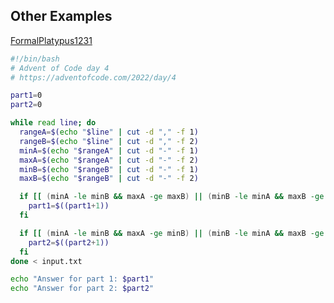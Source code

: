 ## Other Examples

[FormalPlatypus1231](https://www.reddit.com/r/adventofcode/comments/zc0zta/comment/iyurl2s/?utm_source=share&utm_medium=web2x&context=3)

```Bash
#!/bin/bash
# Advent of Code day 4
# https://adventofcode.com/2022/day/4

part1=0
part2=0

while read line; do
  rangeA=$(echo "$line" | cut -d "," -f 1)
  rangeB=$(echo "$line" | cut -d "," -f 2)
  minA=$(echo "$rangeA" | cut -d "-" -f 1)
  maxA=$(echo "$rangeA" | cut -d "-" -f 2)
  minB=$(echo "$rangeB" | cut -d "-" -f 1)
  maxB=$(echo "$rangeB" | cut -d "-" -f 2)

  if [[ (minA -le minB && maxA -ge maxB) || (minB -le minA && maxB -ge maxA) ]]; then
    part1=$((part1+1))
  fi

  if [[ (minA -le minB && maxA -ge minB) || (minB -le minA && maxB -ge minA) ]]; then
    part2=$((part2+1))
  fi
done < input.txt

echo "Answer for part 1: $part1"
echo "Answer for part 2: $part2"
```
